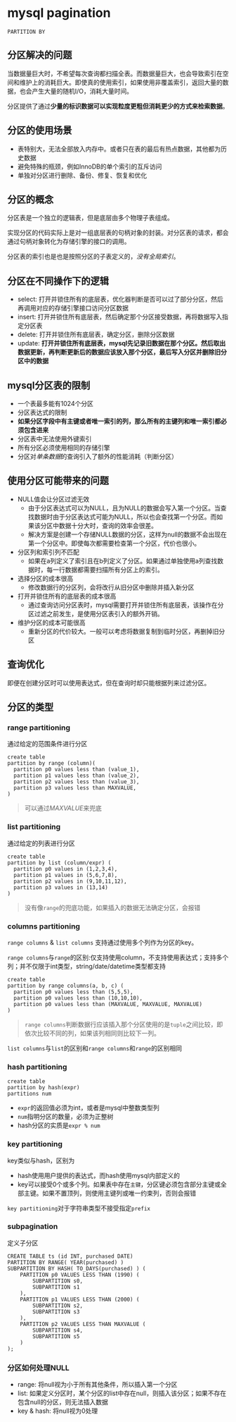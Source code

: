 # mysql pagination

`PARTITION BY`

## 分区解决的问题

当数据量巨大时，不希望每次查询都扫描全表。而数据量巨大，也会导致索引在空间和维护上的消耗巨大。即使真的使用索引，如果使用非覆盖索引，返回大量的数据，也会产生大量的随机I/O，消耗大量时间。

分区提供了通过**少量的标识数据可以实现粒度更粗但消耗更少的方式来检索数据**。

## 分区的使用场景
- 表特别大，无法全部放入内存中。或者只在表的最后有热点数据，其他都为历史数据
- 避免特殊的瓶颈，例如InnoDB的单个索引的互斥访问
- 单独对分区进行删除、备份、修复、恢复和优化

## 分区的概念

分区表是一个独立的逻辑表，但是底层由多个物理子表组成。

实现分区的代码实际上是对一组底层表的句柄对象的封装。对分区表的请求，都会通过句柄对象转化为存储引擎的接口的调用。

分区表的索引也是也是按照分区的子表定义的，*没有全局索引*。

## 分区在不同操作下的逻辑
- select: 打开并锁住所有的底层表，优化器判断是否可以过了部分分区，然后再调用对应的存储引擎接口访问分区数据
- insert: 打开并锁住所有底层表，然后确定那个分区接受数据，再将数据写入指定分区表
- delete: 打开并锁住所有底层表，确定分区，删除分区数据
- update: **打开并锁住所有底层表，mysql先记录旧数据在那个分区。然后取出数据更新，再判断更新后的数据应该放入那个分区，最后写入分区并删除旧分区中的数据**

## mysql分区表的限制
- 一个表最多能有1024个分区
- 分区表达式的限制
- **如果分区字段中有主键或者唯一索引的列，那么所有的主键列和唯一索引都必须包含进来**
- 分区表中无法使用外键索引
- 所有分区必须使用相同的存储引擎
- 分区对*单条数据*的查询引入了额外的性能消耗（判断分区）

## 使用分区可能带来的问题
- NULL值会让分区过滤无效
  - 由于分区表达式可以为NULL，且为NULL的数据会写入第一个分区。当查找数据时由于分区表达式可能为NULL，所以也会查找第一个分区。而如果该分区中数据十分大时，查询的效率会很差。
  - 解决方案是创建一个存储NULL数据的分区，这样为null的数据不会出现在第一个分区中。即使每次都需要检查第一个分区，代价也很小。
- 分区列和索引列不匹配
  - 如果在a列定义了索引且在b列定义了分区。如果通过单独使用a列查找数据时，每一行数据都需要扫描所有分区上的索引。
- 选择分区的成本很高
  - 修改数据行的分区列，会将改行从旧分区中删除并插入新分区
- 打开并锁住所有的底层表的成本很高
  - 通过查询访问分区表时，mysql需要打开并锁住所有底层表，该操作在分区过滤之前发生，是使用分区表引入的额外开销。
- 维护分区的成本可能很高
  - 重新分区的代价较大。一般可以考虑将数据复制到临时分区，再删掉旧分区

## 查询优化

即便在创建分区时可以使用表达式，但在查询时却只能根据列来过滤分区。

## 分区的类型

### range partitioning

通过给定的范围条件进行分区
```
create table
partition by range (column)(
  partition p0 values less than (value_1),
  partition p1 values less than (value_2),
  partition p2 values less than (value_3),
  partition p3 values less than MAXVALUE,
)
```
> 可以通过*MAXVALUE*来兜底

### list partitioning
通过给定的列表进行分区
```
create table
partition by list (column/expr) (
  partition p0 values in (1,2,3,4),
  partition p1 values in (5,6,7,8),
  partition p2 values in (9,10,11,12),
  partition p3 values in (13,14)
)
```
> 没有像`range`的兜底功能，如果插入的数据无法确定分区，会报错

### columns partitioning

`range columns` & `list columns` 支持通过使用多个列作为分区的key。

`range columns`与`range`的区别:仅支持使用column，不支持使用表达式；支持多个列；并不仅限于int类型，string/date/datetime类型都支持

```
create table
partition by range columns(a, b, c) (
  partition p0 values less than (5,5,5),
  partition p0 values less than (10,10,10),
  partition p0 values less than (MAXVALUE, MAXVALUE, MAXVALUE)
)
```
> `range columns`判断数据行应该插入那个分区使用的是`tuple`之间比较，即依次比较不同的列，如果该列相同则比较下一列。

`list columns`与`list`的区别和`range columns`和`range`的区别相同

### hash partitioning

```
create table
partition by hash(expr)
partitions num
```
- `expr`的返回值必须为int，或者是mysql中整数类型列
- `num`指明分区的数量，必须为正整树
- hash分区的实质是`expr % num`

### key partitioning

key类似与hash，区别为
- hash使用用户提供的表达式，而hash使用mysql内部定义的
- key可以接受0个或多个列。如果表中存在`主键`，分区键必须包含部分主键或全部主键。如果不置顶列，则使用主键列或唯一约束列，否则会报错

`key partitioning`对于字符串类型不接受指定`prefix`

### subpagination

定义子分区

```
CREATE TABLE ts (id INT, purchased DATE)
PARTITION BY RANGE( YEAR(purchased) )
SUBPARTITION BY HASH( TO_DAYS(purchased) ) (
    PARTITION p0 VALUES LESS THAN (1990) (
        SUBPARTITION s0,
        SUBPARTITION s1
    ),
    PARTITION p1 VALUES LESS THAN (2000) (
        SUBPARTITION s2,
        SUBPARTITION s3
    ),
    PARTITION p2 VALUES LESS THAN MAXVALUE (
        SUBPARTITION s4,
        SUBPARTITION s5
    )
);
```

### 分区如何处理NULL

- range: 将null视为小于所有其他条件，所以插入第一个分区
- list: 如果定义分区时，某个分区的list中存在null，则插入该分区；如果不存在包含null的分区，则无法插入数据
- key & hash: 将null视为0处理
